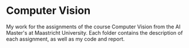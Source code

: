 # Computer Vision

My work for the assignments of the course Computer Vision from the AI Master's at Maastricht University. Each folder contains the description of each assignment, as well as my code and report.
